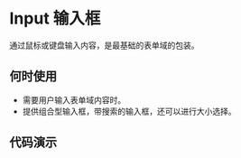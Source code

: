 # Input 输入框

通过鼠标或键盘输入内容，是最基础的表单域的包装。

## 何时使用

- 需要用户输入表单域内容时。
- 提供组合型输入框，带搜索的输入框，还可以进行大小选择。

## 代码演示

<br />

<demo title="基础" id="components-input-demo-basic" src="./example/basic.vue" desc="从堆叠到水平排列。<br/>使用单一的一组`Row`和 `Col`栅格组件，就可以创建一个基本的栅格系统，所有列`（Col）`必须放在`Row`内。"></demo>


<demo title="密码框" id="components-input-demo-password" src="./example/password.vue" desc="从堆叠到水平排列。<br/>使用单一的一组`Row`和 `Col`栅格组件，就可以创建一个基本的栅格系统，所有列`（Col）`必须放在`Row`内。"></demo>


<demo title="搜索框" id="components-input-demo-search" src="./example/search.vue" desc="从堆叠到水平排列。<br/>使用单一的一组`Row`和 `Col`栅格组件，就可以创建一个基本的栅格系统，所有列`（Col）`必须放在`Row`内。"></demo>


<demo title="多行文本框" id="components-input-demo-textarea" src="./example/textarea.vue" desc="从堆叠到水平排列。<br/>使用单一的一组`Row`和 `Col`栅格组件，就可以创建一个基本的栅格系统，所有列`（Col）`必须放在`Row`内。"></demo>



